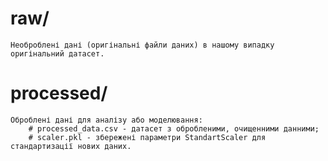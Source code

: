 
# raw/
    Необроблені дані (оригінальні файли даних) в нашому випадку оригінальний датасет.
# processed/  
    Оброблені дані для аналізу або моделювання: 
        # processed_data.csv - датасет з обробленими, очищенними данними;
        # scaler.pkl - збережені параметри StandartScaler для стандартизації нових даних.